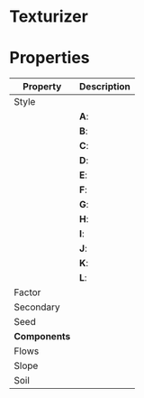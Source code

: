 # Texturizer


# Properties


| Property | Description| 
| -------- | -----------|
| Style |  |
| | **A**: <desc> |
| | **B**: <desc> |
| | **C**: <desc> |
| | **D**: <desc> |
| | **E**: <desc> |
| | **F**: <desc> |
| | **G**: <desc> |
| | **H**: <desc> |
| | **I**: <desc> |
| | **J**: <desc> |
| | **K**: <desc> |
| | **L**: <desc> |
| Factor |  |
| Secondary |  |
| Seed |  |
| **Components** |  |
| Flows |  |
| Slope |  |
| Soil |  |





